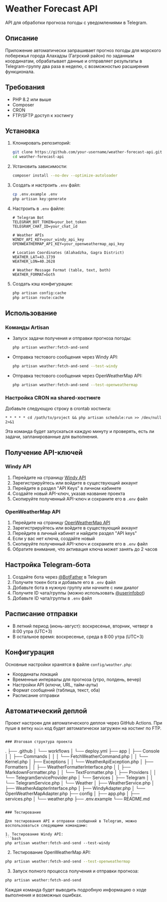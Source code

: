 # Weather Forecast API

API для обработки прогноза погоды с уведомлениями в Telegram.

## Описание

Приложение автоматически запрашивает прогноз погоды для морского побережья города Алахадзы (Гагрский район) по заданным координатам, обрабатывает данные и отправляет результаты в Telegram-группу два раза в неделю, с возможностью расширения функционала.

## Требования

- PHP 8.2 или выше
- Composer
- CRON
- FTP/SFTP доступ к хостингу

## Установка

1. Клонировать репозиторий:
   ```bash
   git clone https://github.com/your-username/weather-forecast-api.git
   cd weather-forecast-api
   ```

2. Установить зависимости:
   ```bash
   composer install --no-dev --optimize-autoloader
   ```

3. Создать и настроить `.env` файл:
   ```bash
   cp .env.example .env
   php artisan key:generate
   ```

4. Настроить в `.env` файле:
   ```
   # Telegram Bot
   TELEGRAM_BOT_TOKEN=your_bot_token
   TELEGRAM_CHAT_ID=your_chat_id

   # Weather APIs
   WINDY_API_KEY=your_windy_api_key
   OPENWEATHERMAP_API_KEY=your_openweathermap_api_key

   # Location Coordinates (Alahadzha, Gagra District)
   WEATHER_LAT=43.1739
   WEATHER_LON=40.2628

   # Weather Message Format (table, text, both)
   WEATHER_FORMAT=both
   ```

5. Создать кэш конфигурации:
   ```bash
   php artisan config:cache
   php artisan route:cache
   ```

## Использование

### Команды Artisan

- Запуск задачи получения и отправки прогноза погоды:
  ```bash
  php artisan weather:fetch-and-send
  ```

- Отправка тестового сообщения через Windy API:
  ```bash
  php artisan weather:fetch-and-send --test-windy
  ```

- Отправка тестового сообщения через OpenWeatherMap API:
  ```bash
  php artisan weather:fetch-and-send --test-openweathermap
  ```

### Настройка CRON на shared-хостинге

Добавьте следующую строку в crontab хостинга:

```
* * * * * cd /path/to/project && php artisan schedule:run >> /dev/null 2>&1
```

Эта команда будет запускаться каждую минуту и проверять, есть ли задачи, запланированные для выполнения.

## Получение API-ключей

### Windy API

1. Перейдите на страницу [Windy API](https://api.windy.com/)
2. Зарегистрируйтесь или войдите в существующий аккаунт
3. Перейдите в раздел "API Keys" в личном кабинете
4. Создайте новый API-ключ, указав название проекта
5. Скопируйте полученный API-ключ и сохраните его в `.env` файл

### OpenWeatherMap API

1. Перейдите на страницу [OpenWeatherMap API](https://openweathermap.org/api)
2. Зарегистрируйтесь или войдите в существующий аккаунт
3. Перейдите в личный кабинет и найдите раздел "API keys"
4. Если у вас нет ключа, создайте новый
5. Скопируйте полученный API-ключ и сохраните его в `.env` файл
6. Обратите внимание, что активация ключа может занять до 2 часов

## Настройка Telegram-бота

1. Создайте бота через [@BotFather](https://t.me/BotFather) в Telegram
2. Получите токен бота и добавьте его в `.env` файл
3. Добавьте бота в нужную группу или начните с ним диалог
4. Получите ID чата/группы (можно использовать [@userinfobot](https://t.me/userinfobot))
5. Добавьте ID чата/группы в `.env` файл

## Расписание отправки

- В летний период (июнь-август): воскресенье, вторник, четверг в 8:00 утра (UTC+3)
- В остальное время: воскресенье, среда в 8:00 утра (UTC+3)

## Конфигурация

Основные настройки хранятся в файле `config/weather.php`:

- Координаты локаций
- Временные интервалы для прогноза (утро, полдень, вечер)
- Настройки API (ключи, URL, тайм-ауты)
- Формат сообщений (таблица, текст, оба)
- Расписание отправки

## Автоматический деплой

Проект настроен для автоматического деплоя через GitHub Actions. При пуше в ветку `main` код будет автоматически загружен на хостинг по FTP.
```

### Итоговая структура проекта

```
.
├── .github
│   └── workflows
│       └── deploy.yml
├── app
│   ├── Console
│   │   ├── Commands
│   │   │   └── FetchWeatherCommand.php
│   │   └── Kernel.php
│   ├── Exceptions
│   │   └── WeatherApiException.php
│   ├── Formatters
│   │   ├── WeatherFormatterInterface.php
│   │   ├── MarkdownFormatter.php
│   │   └── TextFormatter.php
│   ├── Providers
│   │   └── TelegramServiceProvider.php
│   └── Services
│       ├── Telegram
│       │   └── TelegramService.php
│       └── Weather
│           ├── WeatherService.php
│           ├── WeatherAdapterInterface.php
│           ├── WindyAdapter.php
│           └── OpenWeatherMapAdapter.php
├── config
│   ├── app.php
│   ├── services.php
│   └── weather.php
├── .env.example
└── README.md
```

### Тестирование

Для тестирования API и отправки сообщений в Telegram, можно воспользоваться следующими командами:

1. Тестирование Windy API:
```bash
php artisan weather:fetch-and-send --test-windy
```

2. Тестирование OpenWeatherMap API:
```bash
php artisan weather:fetch-and-send --test-openweathermap
```

3. Запуск полного процесса получения и отправки прогноза:
```bash
php artisan weather:fetch-and-send
```

Каждая команда будет выводить подробную информацию о ходе выполнения и возможных ошибках.
